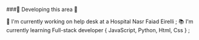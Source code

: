 ###👋 Developing this area 👋

<!--
**rafaelmelo2/rafaelmelo2** is a ✨ _special_ ✨ repository because its `README.md` (this file) appears on your GitHub profile.

Here are some ideas to get you started:

- 🔭 I’m currently working on ...
- 🌱 I’m currently learning ...
- 👯 I’m looking to collaborate on ...
- 🤔 I’m looking for help with ...
- 💬 Ask me about ...
- 📫 How to reach me: ...
- 😄 Pronouns: ...
- ⚡ Fun fact: ...
-->
🔭 I'm currently working on help desk at a Hospital Nasr Faiad Eirelli ; 
📚 I'm currently learning Full-stack developer { JavaScript, Python, Html, Css } ;

